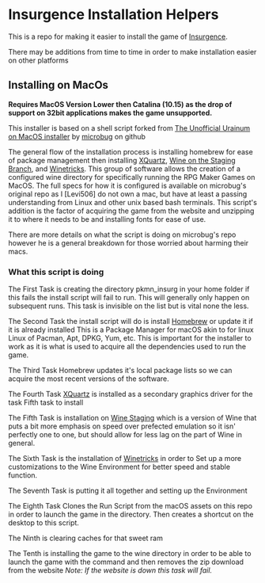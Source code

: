 # Insurgence Installation Helpers

This is a repo for making it easier to install the game of [Insurgence](https://p-insurgence.com). 

There may be additions from time to time in order to make installation easier on other platforms

## Installing on MacOs
**Requires MacOS Version Lower then Catalina (10.15) as the drop of support on 32bit applications makes the game unsupported.**

This installer is based on a shell script forked from [The Unofficial Urainum on MacOS installer](https://github.com/microbug/pokemon-uranium-on-macos) by [microbug](https://github.com/microbug) on github

The general flow of the installation process is installing homebrew for ease of package management then installing [XQuartz](https://www.xquartz.org), [Wine on the Staging Branch](https://www.winehq.org), and [Winetricks](https://github.com/Winetricks/winetricks). This group of software allows the creation of a configured wine directory for specifically running the RPG Maker Games on MacOS. The full specs for how it is configured is available on microbug's original repo as I \[Levi506\] do not own a mac, but have at least a passing understanding from Linux and other unix based bash terminals. This script's addition is the factor of acquiring the game from the website and unzipping it to where it needs to be and installing fonts for ease of use.

There are more details on what the script is doing on microbug's repo however he is a general breakdown for those worried about harming their macs.

### What this script is doing
The First Task is creating the directory pkmn_insurg in your home folder if this fails the install script will fail to run. This will generally only happen on subsequent runs.
    This task is invisible on the list but is vital none the less.

The Second Task the install script will do is install [Homebrew](https://brew.sh) or update it if it is already installed
    This is a Package Manager for macOS akin to for linux Linux of Pacman, Apt, DPKG, Yum, etc. This is important for the installer to work as it is what is used to acquire all the dependencies used to run the game.

The Third Task Homebrew updates it's local package lists so we can acquire the most recent versions of the software.

The Fourth Task [XQuartz](https://www.xquartz.org) is installed as a secondary graphics driver for the task Fifth task to install

The Fifth Task is installation on [Wine Staging](https://wiki.winehq.org/Wine-Staging) which is a version of Wine that puts a bit more emphasis on speed over prefected emulation so it isn' perfectly one to one, but should allow for less lag on the part of Wine in general.

The Sixth Task is the installation of [Winetricks](https://github.com/Winetricks/winetricks) in order to Set up a more customizations to the Wine Environment for better speed and stable function.

The Seventh Task is putting it all together and setting up the Environment

The Eighth Task Clones the Run Script from the macOS assets on this repo in order to launch the game in the directory. Then creates a shortcut on the desktop to this script.

The Ninth is clearing caches for that sweet ram 

The Tenth is installing the game to the wine directory in order to be able to launch the game with the command and then removes the zip download from the website
    *Note: If the website is down this task will fail.*